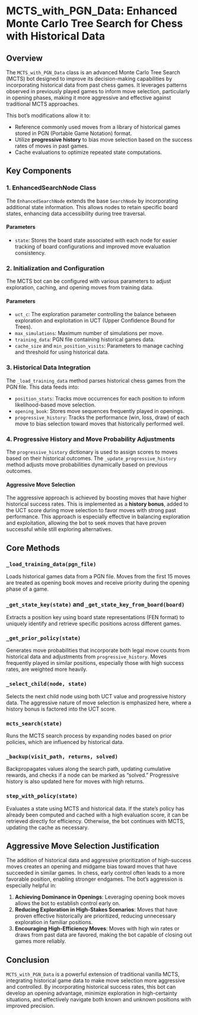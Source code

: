 # MCTS_with_PGN_Data: Enhanced Monte Carlo Tree Search for Chess with Historical Data

## Overview
The `MCTS_with_PGN_Data` class is an advanced Monte Carlo Tree Search (MCTS) bot designed to improve its decision-making capabilities by incorporating historical data from past chess games. It leverages patterns observed in previously played games to inform move selection, particularly in opening phases, making it more aggressive and effective against traditional MCTS approaches. 

This bot’s modifications allow it to:
- Reference commonly used moves from a library of historical games stored in PGN (Portable Game Notation) format.
- Utilize **progressive history** to bias move selection based on the success rates of moves in past games.
- Cache evaluations to optimize repeated state computations.

## Key Components

### 1. **EnhancedSearchNode Class**
The `EnhancedSearchNode` extends the base `SearchNode` by incorporating additional state information. This allows nodes to retain specific board states, enhancing data accessibility during tree traversal.

#### Parameters
- `state`: Stores the board state associated with each node for easier tracking of board configurations and improved move evaluation consistency.

### 2. **Initialization and Configuration**
The MCTS bot can be configured with various parameters to adjust exploration, caching, and opening moves from training data.

#### Parameters
- `uct_c`: The exploration parameter controlling the balance between exploration and exploitation in UCT (Upper Confidence Bound for Trees).
- `max_simulations`: Maximum number of simulations per move.
- `training_data`: PGN file containing historical games data.
- `cache_size` and `min_position_visits`: Parameters to manage caching and threshold for using historical data.

### 3. **Historical Data Integration**
The `_load_training_data` method parses historical chess games from the PGN file. This data feeds into:
- `position_stats`: Tracks move occurrences for each position to inform likelihood-based move selection.
- `opening_book`: Stores move sequences frequently played in openings.
- `progressive_history`: Tracks the performance (win, loss, draw) of each move to bias selection toward moves that historically performed well.

### 4. **Progressive History and Move Probability Adjustments**
The `progressive_history` dictionary is used to assign scores to moves based on their historical outcomes. The `_update_progressive_history` method adjusts move probabilities dynamically based on previous outcomes.

#### Aggressive Move Selection
The aggressive approach is achieved by boosting moves that have higher historical success rates. This is implemented as a **history bonus**, added to the UCT score during move selection to favor moves with strong past performance. This approach is especially effective in balancing exploration and exploitation, allowing the bot to seek moves that have proven successful while still exploring alternatives.

## Core Methods

### `_load_training_data(pgn_file)`
Loads historical games data from a PGN file. Moves from the first 15 moves are treated as opening book moves and receive priority during the opening phase of a game.

### `_get_state_key(state)` and `_get_state_key_from_board(board)`
Extracts a position key using board state representations (FEN format) to uniquely identify and retrieve specific positions across different games.

### `_get_prior_policy(state)`
Generates move probabilities that incorporate both legal move counts from historical data and adjustments from `progressive_history`. Moves frequently played in similar positions, especially those with high success rates, are weighted more heavily.

### `_select_child(node, state)`
Selects the next child node using both UCT value and progressive history data. The aggressive nature of move selection is emphasized here, where a history bonus is factored into the UCT score.

### `mcts_search(state)`
Runs the MCTS search process by expanding nodes based on prior policies, which are influenced by historical data.

### `_backup(visit_path, returns, solved)`
Backpropagates values along the search path, updating cumulative rewards, and checks if a node can be marked as “solved.” Progressive history is also updated here for moves with high returns.

### `step_with_policy(state)`
Evaluates a state using MCTS and historical data. If the state’s policy has already been computed and cached with a high evaluation score, it can be retrieved directly for efficiency. Otherwise, the bot continues with MCTS, updating the cache as necessary.

## Aggressive Move Selection Justification
The addition of historical data and aggressive prioritization of high-success moves creates an opening and midgame bias toward moves that have succeeded in similar games. In chess, early control often leads to a more favorable position, enabling stronger endgames. The bot’s aggression is especially helpful in:
1. **Achieving Dominance in Openings**: Leveraging opening book moves allows the bot to establish control early on.
2. **Reducing Exploration in High-Stakes Scenarios**: Moves that have proven effective historically are prioritized, reducing unnecessary exploration in familiar positions.
3. **Encouraging High-Efficiency Moves**: Moves with high win rates or draws from past data are favored, making the bot capable of closing out games more reliably.


## Conclusion
`MCTS_with_PGN_Data` is a powerful extension of traditional vanilla MCTS, integrating historical game data to make move selection more aggressive and controlled. By incorporating historical success rates, this bot can develop an opening advantage, minimize exploration in high-certainty situations, and effectively navigate both known and unknown positions with improved precision.

